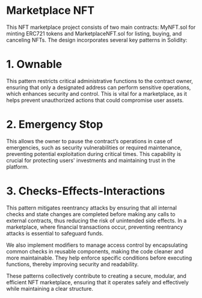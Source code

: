 # Marketplace NFT

This NFT marketplace project consists of two main contracts: MyNFT.sol for minting ERC721 tokens and MarketplaceNFT.sol for listing, buying, and canceling NFTs. The design incorporates several key patterns in Solidity:

# 1. Ownable
This pattern restricts critical administrative functions to the contract owner, ensuring that only a designated address can perform sensitive operations, which enhances security and control. This is vital for a marketplace, as it helps prevent unauthorized actions that could compromise user assets.

# 2. Emergency Stop
This allows the owner to pause the contract’s operations in case of emergencies, such as security vulnerabilities or required maintenance, preventing potential exploitation during critical times. This capability is crucial for protecting users' investments and maintaining trust in the platform.

# 3. Checks-Effects-Interactions
This pattern mitigates reentrancy attacks by ensuring that all internal checks and state changes are completed before making any calls to external contracts, thus reducing the risk of unintended side effects. In a marketplace, where financial transactions occur, preventing reentrancy attacks is essential to safeguard funds.

We also implement modifiers to manage access control by encapsulating common checks in reusable components, making the code cleaner and more maintainable. They help enforce specific conditions before executing functions, thereby improving security and readability.

These patterns collectively contribute to creating a secure, modular, and efficient NFT marketplace, ensuring that it operates safely and effectively while maintaining a clear structure.
